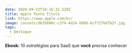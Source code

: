 ```yaml
---
date: 2020-09-22T19:16:32.520Z
title: Apple Teste Titulo
link: https://www.apple.com/br/
image: /assets/d635600c-c374-4d24-b066-bcf727bd7b2f.jpg
tags:
  - Destaque
---
```

**Ebook:** 10 *estratégias* para SaaS que **você** precisa conhecer